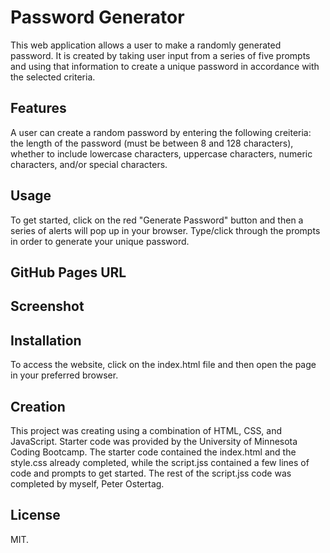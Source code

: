 # Password Generator
This web application allows a user to make a randomly generated password. It is created by taking user input from a series of five prompts and using that information to create a unique password in accordance with the selected criteria.

## Features
A user can create a random password by entering the following creiteria: the length of the password (must be between 8 and 128 characters), whether to include lowercase characters, uppercase characters, numeric characters, and/or special characters.

## Usage
To get started, click on the red "Generate Password" button and then a series of alerts will pop up in your browser. Type/click through the prompts in order to generate your unique password.

## GitHub Pages URL


## Screenshot


## Installation
To access the website, click on the index.html file and then open the page in your preferred browser.

## Creation
This project was creating using a combination of HTML, CSS, and JavaScript. Starter code was provided by the University of Minnesota Coding Bootcamp. The starter code contained the index.html and the style.css already completed, while the script.jss contained a few lines of code and prompts to get started. The rest of the script.jss code was completed by myself, Peter Ostertag.

## License
MIT.